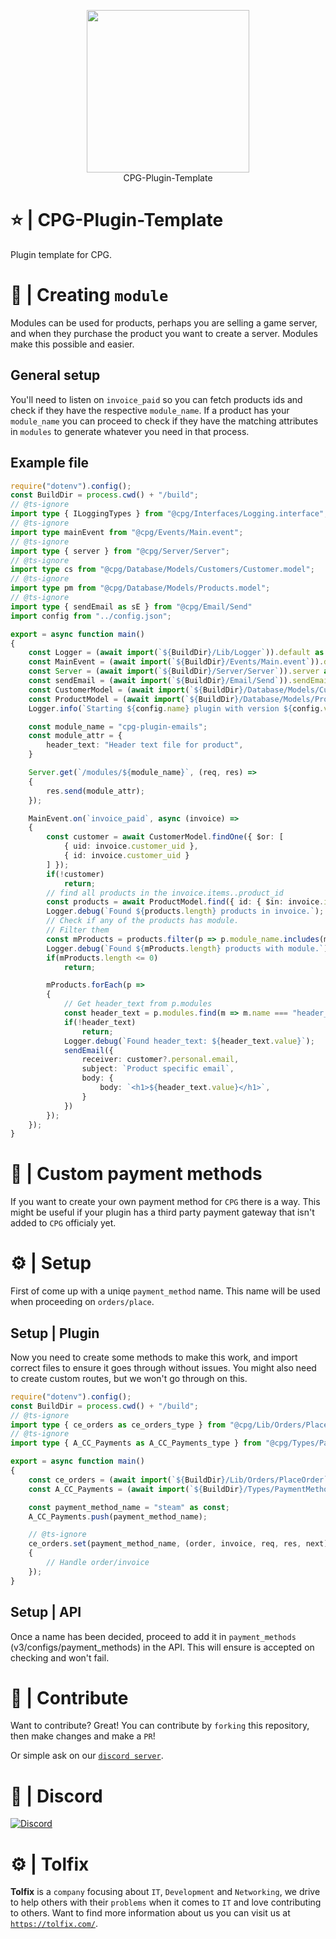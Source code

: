 <p align="center">
  <a href="https://tolfix.com/" target="_blank"><img width="260" src="https://cdn.tolfix.com/images/TX-Small.png"></a>
  <br/>
  CPG-Plugin-Template
</p>

# ⭐ | CPG-Plugin-Template
Plugin template for CPG.

# 📝 | Creating `module`
Modules can be used for products, perhaps you are selling a game server, and when they purchase the product you want to create a server.
Modules make this possible and easier.

## General setup
You'll need to listen on `invoice_paid` so you can fetch products ids and check if they have the respective `module_name`.
If a product has your `module_name` you can proceed to check if they have the matching attributes in `modules` to generate whatever you need in that process.

## Example file
```ts
require("dotenv").config();
const BuildDir = process.cwd() + "/build";
// @ts-ignore
import type { ILoggingTypes } from "@cpg/Interfaces/Logging.interface";
// @ts-ignore
import type mainEvent from "@cpg/Events/Main.event";
// @ts-ignore
import type { server } from "@cpg/Server/Server"; 
// @ts-ignore
import type cs from "@cpg/Database/Models/Customers/Customer.model";
// @ts-ignore
import type pm from "@cpg/Database/Models/Products.model";
// @ts-ignore
import type { sendEmail as sE } from "@cpg/Email/Send"
import config from "../config.json";

export = async function main()
{
    const Logger = (await import(`${BuildDir}/Lib/Logger`)).default as ILoggingTypes;
    const MainEvent = (await import(`${BuildDir}/Events/Main.event`)).default as typeof mainEvent;
    const Server = (await import(`${BuildDir}/Server/Server`)).server as typeof server;
    const sendEmail = (await import(`${BuildDir}/Email/Send`)).sendEmail as typeof sE;
    const CustomerModel = (await import(`${BuildDir}/Database/Models/Customers/Customer.model`)).default as typeof cs;
    const ProductModel = (await import(`${BuildDir}/Database/Models/Products.model`)).default as typeof pm;
    Logger.info(`Starting ${config.name} plugin with version ${config.version}.`);

    const module_name = "cpg-plugin-emails";
    const module_attr = {
        header_text: "Header text file for product",
    }

    Server.get(`/modules/${module_name}`, (req, res) =>
    {
        res.send(module_attr);
    });

    MainEvent.on(`invoice_paid`, async (invoice) =>
    {
        const customer = await CustomerModel.findOne({ $or: [
            { uid: invoice.customer_uid },
            { id: invoice.customer_uid }
        ] });
        if(!customer)
            return;
        // find all products in the invoice.items..product_id
        const products = await ProductModel.find({ id: { $in: invoice.items.map(i => i.product_id) } });
        Logger.debug(`Found ${products.length} products in invoice.`);
        // Check if any of the products has module.
        // Filter them
        const mProducts = products.filter(p => p.module_name.includes(module_name));
        Logger.debug(`Found ${mProducts.length} products with module.`);
        if(mProducts.length <= 0)
            return;

        mProducts.forEach(p =>
        {
            // Get header_text from p.modules
            const header_text = p.modules.find(m => m.name === "header_text");
            if(!header_text)
                return;
            Logger.debug(`Found header_text: ${header_text.value}`);
            sendEmail({
                receiver: customer?.personal.email,
                subject: `Product specific email`,
                body: {
                    body: `<h1>${header_text.value}</h1>`,
                }
            })
        });
    });
}
```

# 📝 | Custom payment methods
If you want to create your own payment method for `CPG` there is a way.
This might be useful if your plugin has a third party payment gateway that isn't added to `CPG` officialy yet.

# ⚙ | Setup
First of come up with a uniqe `payment_method` name. This name will be used when proceeding on `orders/place`.

## Setup | Plugin
Now you need to create some methods to make this work, and import correct files to ensure it goes through without issues.
You might also need to create custom routes, but we won't go through on this.

```ts
require("dotenv").config();
const BuildDir = process.cwd() + "/build";
// @ts-ignore
import type { ce_orders as ce_orders_type } from "@cpg/Lib/Orders/PlaceOrder";
// @ts-ignore
import type { A_CC_Payments as A_CC_Payments_type } from "@cpg/Types/PaymentMethod";

export = async function main()
{
    const ce_orders = (await import(`${BuildDir}/Lib/Orders/PlaceOrder`)).ce_orders as typeof ce_orders_type;
    const A_CC_Payments = (await import(`${BuildDir}/Types/PaymentMethod`)).A_CC_Payments as typeof A_CC_Payments_type;

    const payment_method_name = "steam" as const;
    A_CC_Payments.push(payment_method_name);

    // @ts-ignore
    ce_orders.set(payment_method_name, (order, invoice, req, res, next) =>
    {
        // Handle order/invoice
    });
}

```

## Setup | API
Once a name has been decided, proceed to add it in `payment_methods` (v3/configs/payment_methods) in the API. This will ensure is accepted on checking and won't fail.

# 📢 | Contribute
Want to contribute? Great! You can contribute by `forking` this repository, then make changes and make a `PR`!

Or simple ask on our [`discord server`](https://discord.tolfix.com).

# 🔮 | Discord
[![Discord](https://discord.com/api/guilds/833438897484595230/widget.png?style=banner4)](https://discord.tolfix.com)

# ⚙ | Tolfix
**Tolfix** is a `company` focusing about `IT`, `Development` and `Networking`, we drive to help others with their `problems` when it comes to `IT` and love contributing to others.
Want to find more information about us you can visit us at [`https://tolfix.com/`](https://tolfix.com/).
